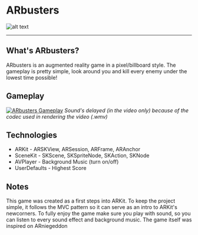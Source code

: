 # ARbusters

![alt text](https://github.com/pedrommcarrasco/ARbusters/blob/master/screenshots.png)

----
## What's ARbusters?
ARbusters is an augmented reality game in a pixel/billboard style. The gameplay is pretty simple, look around you and kill every enemy under the lowest time possible!

## Gameplay
[![ARbusters Gameplay](https://github.com/pedrommcarrasco/ARbusters/blob/master/thumbnail.png)](https://youtu.be/-gL7m_d2hdY "Click to watch ARbusters) Gameplay")
*Sound's delayed (in the video only) because of the codec used in rendering the video (.wmv)*



## Technologies
* ARKit - ARSKView, ARSession, ARFrame, ARAnchor
* SceneKit - SKScene, SKSpriteNode, SKAction, SKNode
* AVPlayer - Background Music (turn on/off)
* UserDefaults  - Highest Score

## Notes
This game was created as a first steps into ARKit. To keep the project simple, it follows the MVC pattern so it can serve as an intro to ARKit's newcorners. To fully enjoy the game make sure you play with sound, so you can listen to every sound effect and background music. The game itself was inspired on ARniegeddon

